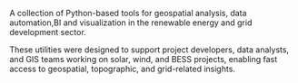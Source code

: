 A collection of Python-based tools for geospatial analysis, data automation,BI and visualization in the renewable energy and grid development sector.

These utilities were designed to support project developers, data analysts, and GIS teams working on solar, wind, and BESS projects, enabling fast access to geospatial, topographic, and grid-related insights.
